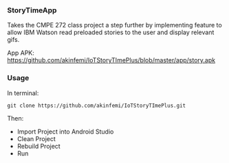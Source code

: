 ### StoryTimeApp

Takes the CMPE 272 class project a step further by implementing feature to allow IBM Watson read preloaded stories to the user and display relevant gifs.

App APK: https://github.com/akinfemi/IoTStoryTImePlus/blob/master/app/story.apk

### Usage
In terminal:
```
git clone https://github.com/akinfemi/IoTStoryTImePlus.git 
```
Then:
- Import Project into Android Studio
- Clean Project
- Rebuild Project
- Run
